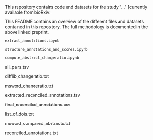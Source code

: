 This repository contains code and datasets for the study "..." [currently available from bioRxiv:.

This README contains an overview of the different files and datasets contained in this repository. The full methodology is documented in the above linked preprint.

`extract_annotations.ipynb`

`structure_annotations_and_scores.ipynb`

`compute_abstract_changeratio.ipynb`

all_pairs.tsv

difflib_changeratio.txt

msword_changeratio.txt

extracted_reconciled_annotations.tsv

final_reconciled_annotations.csv

list_of_dois.txt

msword_compared_abstracts.txt

reconciled_annotations.txt
